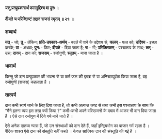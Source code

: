 #### यत्तु प्रत्युपकारार्थं फलमुद्दिश्य वा पुनः ।
#### दीयते च परिक्लिष्टं तद्दानं राजसं स्मृतम् ॥ २१ ॥

### शब्दार्थ

**यत्** - जो; **तु** - लेकिन; **प्रति-उपकार-अर्थम्** - बदले में पाने के उद्देशय से; **फलम्** - फल को; **उद्दिश्य** - इच्छा करके; **वा** - अथवा; **पुनः** - फिर; **दीयते** - दिया जाता है; **च** - भी; **परिक्लिष्टम्** - पश्चाताप के साथ; **तत्** - उस; **दानम्** - दान को; **राजसम्** - रजोगुणी; **स्मृतम्** - माना जाता है ।

### भावार्थ

किन्तु जो दान प्रत्युपकार की भावना से या कर्म फल की इच्छा से या अनिच्छापूर्वक किया जाता है, वह रजोगुणी (राजस) कहलाता है ।

### तात्पर्य

दान कभी स्वर्ग जाने के लिए दिया जाता है, तो कभी अत्यन्त कष्ट से तथा कभी इस पश्चात्ताप के साथ कि “मैंने इतना व्यय इस तरह क्यों किया ?” कभी-कभी अपने वरिष्ठजनों के दबाव में आकर भी दान दिया जाता है । ऐसे दान रजोगुण में दिये गये माने जाते हैं ।

ऐसे अनेक दातव्य न्यास हैं, जो उन संस्थाओं को दान देते हैं, जहाँ इन्द्रियभोग का बाजार गर्म रहता है । वैदिक शास्त्र ऐसे दान की संस्तुति नहीं करते । केवल सात्त्विक दान की संस्तुति की गई है ।